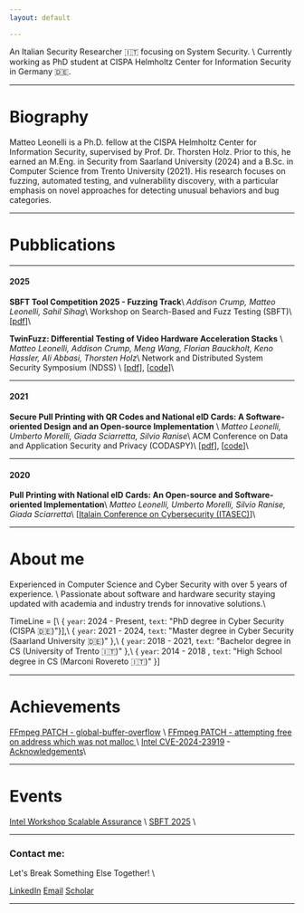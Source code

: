 ```yaml
---
layout: default

---
```


An Italian Security Researcher 🇮🇹 focusing on System Security. \\
Currently working as PhD student at CISPA Helmholtz Center for Information Security in Germany 🇩🇪.

---

# Biography
<!-- >--- -->

Matteo Leonelli is a Ph.D. fellow at the CISPA Helmholtz Center for Information Security, supervised by Prof. Dr. Thorsten Holz. 
Prior to this, he earned an M.Eng. in Security from Saarland University (2024) and a B.Sc. in Computer Science from Trento University (2021). 
His research focuses on fuzzing, automated testing, and vulnerability discovery, with a particular emphasis on novel approaches for detecting unusual behaviors and bug categories.
<!-- He has published several papers in top-tier journals and conferences, such as NDSS... -->

---

# Pubblications

<!-- >--- -->
---
#### 2025

**SBFT Tool Competition 2025 - Fuzzing Track**\\
*Addison Crump, _Matteo Leonelli_, Sahil Sihag*\\
Workshop on Search-Based and Fuzz Testing (SBFT)\\
[[pdf](https://conf.researchr.org/details/icse-2025/sbft-2025-papers/20/SBFT-Tool-Competition-2025-Fuzzing-Track)]\\


**TwinFuzz: Differential Testing of Video Hardware Acceleration Stacks** \\
*_Matteo Leonelli_, Addison Crump, Meng Wang, Florian Bauckholt, Keno Hassler, Ali Abbasi, Thorsten Holz*\\
Network and Distributed System Security Symposium (NDSS) \\
[[pdf](https://dx.doi.org/10.14722/ndss.2025.240526)], [[code](https://github.com/CISPA-SysSec/twinfuzz)]\\


---
#### 2021

**Secure Pull Printing with QR Codes and National eID Cards: A Software-oriented Design and an Open-source Implementation** \\
*_Matteo Leonelli_, Umberto Morelli, Giada Sciarretta, Silvio Ranise*\\
ACM Conference on Data and Application Security and Privacy (CODASPY)\\
[[pdf](https://dl.acm.org/doi/10.1145/3422337.3447847)], [[code](https://github.com/stfbk/pullprinting)]\\


---
#### 2020

**Pull Printing with National eID Cards: An Open-source and Software-oriented Implementation**\\
*_Matteo Leonelli_, Umberto Morelli, Silvio Ranise, Giada Sciarretta*\\
[[Italain Conference on Cybersecurity (ITASEC)](https://st.fbk.eu/news/2020/01/07/papers-accepted-at-itasec-2020/)]\\


---



# About me
Experienced in Computer Science and Cyber Security with over 5 years of experience. \\
Passionate about software and hardware security staying updated with academia and industry trends for innovative solutions.\\


TimeLine = [\\
{ `year`: 2024 - Present, `text`: "PhD degree in Cyber Security (CISPA 🇩🇪)"}],\\
{ `year`: 2021 - 2024,    `text`: "Master degree in Cyber Security (Saarland University 🇩🇪)" },\\
{ `year`: 2018 - 2021,    `text`: "Bachelor degree in CS (University of Trento 🇮🇹)" },\\
{ `year`: 2014 - 2018 ,   `text`: "High School degree in CS (Marconi Rovereto 🇮🇹)" }]

---

# Achievements

[FFmpeg PATCH - global-buffer-overflow](https://patchwork.ffmpeg.org/project/ffmpeg/patch/20231130122853.26758-1-michael@niedermayer.cc/) \\
[FFmpeg PATCH - attempting free on address which was not malloc ](https://patchwork.ffmpeg.org/project/ffmpeg/patch/20240206212640.9193-1-jamrial@gmail.com/) \\
[Intel CVE-2024-23919](https://cve.mitre.org/cgi-bin/cvename.cgi?name=CVE-2024-23919/) - [Acknowledgements](https://www.intel.com/content/www/us/en/security-center/advisory/intel-sa-01132.html)\\


---

# Events
[Intel Workshop Scalable Assurance](https://www.linkedin.com/pulse/busy-summer-academic-engagements-part-1-research-workshops-jason-fung-zoxic) \\
[SBFT 2025](https://sbft25.github.io/organisation/) \\


---

### Contact me: 

Let's Break Something Else Together! \\

[LinkedIn](https://www.linkedin.com/in/matteoleonelli/)
[Email](mailto:matteoleonelli99@gmail.com)
[Scholar](https://scholar.google.com/citations?user=3VYW2DwAAAAJ)

---